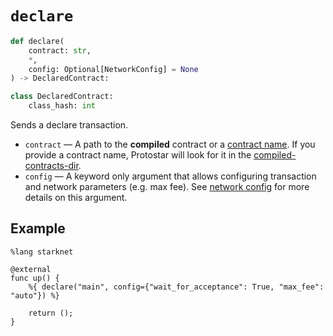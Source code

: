 # `declare`

```python
def declare(
    contract: str,
    *,
    config: Optional[NetworkConfig] = None
) -> DeclaredContract:

class DeclaredContract:
    class_hash: int
```

Sends a declare transaction.

- `contract` — A path to the **compiled** contract or a [contract name](../compiling#contract-name). If you provide a contract name, Protostar will look for it in the [compiled-contracts-dir](../../cli-reference.md#--compiled-contracts-dir-pathbuild).
- `config` — A keyword only argument that allows configuring transaction and network parameters (e.g. max fee). See [network config](./network-config.md) for more details on this argument.

## Example

```cairo
%lang starknet

@external
func up() {
    %{ declare("main", config={"wait_for_acceptance": True, "max_fee": "auto"}) %}

    return ();
}
```
